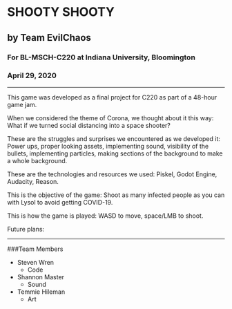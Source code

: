 # SHOOTY SHOOTY
## by Team EvilChaos
### For BL-MSCH-C220 at Indiana University, Bloomington
### April 29, 2020

---

This game was developed as a final project for C220 as part of a 48-hour game jam. 

When we considered the theme of Corona, we thought about it this way: What if we turned social distancing into a space shooter?

These are the struggles and surprises we encountered as we developed it: Power ups, proper looking assets, implementing sound, visibility of the bullets, implementing particles, making sections of the background to make a whole background.

These are the technologies and resources we used: Piskel, Godot Engine, Audacity, Reason.

This is the objective of the game: Shoot as many infected people as you can with Lysol to avoid getting COVID-19.

This is how the game is played: WASD to move, space/LMB to shoot.

Future plans:

---

###Team Members

  * Steven Wren
    * Code
  * Shannon Master
    * Sound
  * Temmie Hileman
    * Art

